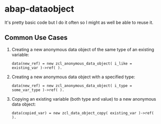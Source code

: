# abap-dataobject

It's pretty basic code but I do it often so I might as well be able to reuse it.

## Common Use Cases

1. Creating a new anonymous data object of the same type of an existing variable:
   ```abap
   data(new_ref) = new zcl_anonymous_data_object( i_like = existing_var )->ref( ).
   ```

2. Creating a new anonymous data object with a specified type:
   ```abap
   data(new_ref) = new zcl_anonymous_data_object( i_type = some_var_type )->ref( ).
   ```

3. Copying an existing variable (both type and value) to a new anonymous data object:
   ```abap
   data(copied_var) = new zcl_data_object_copy( existing_var )->ref( ).
   ```
